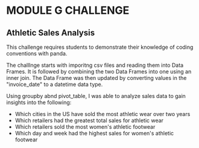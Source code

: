 # **MODULE G CHALLENGE**

## **Athletic Sales Analysis**
This challenge requires students to demonstrate their knowledge of coding conventions with panda. 

The challlnge starts with imporitng csv files and reading them into Data Frames. It is followed by combining the two Data Frames into one using an inner join. The Data Frame was then updated by converting values in the "invoice_date" to a datetime data type.

Using groupby abnd pivot_table, I was able to analyze sales data to gain insights into the following:
- Which cities in the US have sold the most athletic wear over two years
- Which retailers had the greatest total sales for athletic wear
- Which retailers sold the most women's athletic footwear
- Which day and week had the highest sales for women's athletic footwear
